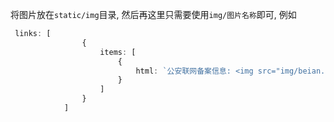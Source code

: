 将图片放在`static/img`目录, 然后再这里只需要使用`img/图片名称`即可, 例如
```ts
 links: [
                {
                    items: [
                        {
                            html: `公安联网备案信息: <img src="img/beian.png" alt="备案图标"/>`
                        }
                    ]
                }
            ]
```